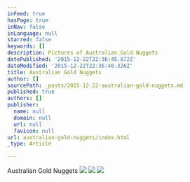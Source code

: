 ```yaml
---
inFeed: true
hasPage: true
inNav: false
inLanguage: null
starred: false
keywords: []
description: Pictures of Australian Gold Nuggets
datePublished: '2015-12-22T22:36:45.872Z'
dateModified: '2015-12-22T22:36:40.326Z'
title: Australian Gold Nuggets
author: []
sourcePath: _posts/2015-12-22-australian-gold-nuggets.md
published: true
authors: []
publisher:
  name: null
  domain: null
  url: null
  favicon: null
url: australian-gold-nuggets/index.html
_type: Article

---
```

Australian Gold Nuggets
![](https://the-grid-user-content.s3-us-west-2.amazonaws.com/737c6a67-7f7d-405e-9400-1cff0ff64614.JPG)
![](https://the-grid-user-content.s3-us-west-2.amazonaws.com/d823822a-5a53-4159-bba8-35863d06d4bc.JPG)
![](https://the-grid-user-content.s3-us-west-2.amazonaws.com/50b74eef-f285-4553-9262-3c2c6584c604.JPG)